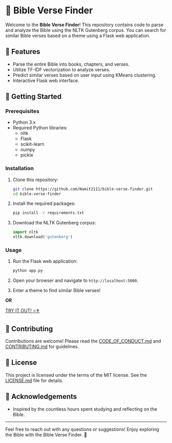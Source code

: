 # 📖 Bible Verse Finder

Welcome to the **Bible Verse Finder**! This repository contains code to parse and analyze the Bible using the NLTK Gutenberg corpus. You can search for similar Bible verses based on a theme using a Flask web application.

## 🌟 Features
- Parse the entire Bible into books, chapters, and verses.
- Utilize TF-IDF vectorization to analyze verses.
- Predict similar verses based on user input using KMeans clustering.
- Interactive Flask web interface.

## 🚀 Getting Started

### Prerequisites
- Python 3.x
- Required Python libraries:
  - nltk
  - Flask
  - scikit-learn
  - numpy
  - pickle

### Installation
1. Clone this repository:
    ```sh
    git clone https://github.com/Namit2111/bible-verse-finder.git
    cd bible-verse-finder
    ```

2. Install the required packages:
    ```sh
    pip install -r requirements.txt
    ```

3. Download the NLTK Gutenberg corpus:
    ```python
    import nltk
    nltk.download('gutenberg')
    ```

### Usage
1. Run the Flask web application:
    ```sh
    python app.py
    ```

2. Open your browser and navigate to `http://localhost:5000`.

3. Enter a theme to find similar Bible verses!

__OR__ 

[TRY IT OUT! ⭐✝️](https://bible-verse-finder-1.onrender.com/)

## 🤝 Contributing
Contributions are welcome! Please read the [CODE_OF_CONDUCT.md](CODE_OF_CONDUCT.md) and [CONTRIBUTING.md](CONTRIBUTING.md) for guidelines.

## 📄 License
This project is licensed under the terms of the MIT license. See the [LICENSE.md](LICENSE.md) file for details.

## 🙏 Acknowledgements
- Inspired by the countless hours spent studying and reflecting on the Bible.

---

Feel free to reach out with any questions or suggestions! Enjoy exploring the Bible with the Bible Verse Finder. 🌟
